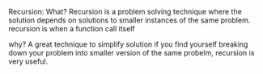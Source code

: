 Recursion:
What?
Recursion is a problem solving technique where the solution depends on solutions to smaller instances of the same problem.
recursion is when a function call itself

why?
A great technique to simplify solution
if you find yourself breaking down your problem into smaller version of the same probelm, recursion is very useful.

